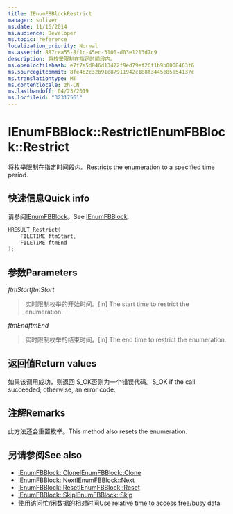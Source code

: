```yaml
---
title: IEnumFBBlockRestrict
manager: soliver
ms.date: 11/16/2014
ms.audience: Developer
ms.topic: reference
localization_priority: Normal
ms.assetid: 887cea55-8f1c-45ec-3100-d03e1213d7c9
description: 将枚举限制在指定时间段内。
ms.openlocfilehash: e7f7a5d846d13422f9ed79ef26f1b9b0008463f6
ms.sourcegitcommit: 8fe462c32b91c87911942c188f3445e85a54137c
ms.translationtype: MT
ms.contentlocale: zh-CN
ms.lasthandoff: 04/23/2019
ms.locfileid: "32317561"
---
```

# <a name="ienumfbblockrestrict"></a><span data-ttu-id="10c00-103">IEnumFBBlock::Restrict</span><span class="sxs-lookup"><span data-stu-id="10c00-103">IEnumFBBlock::Restrict</span></span>

<span data-ttu-id="10c00-104">将枚举限制在指定时间段内。</span><span class="sxs-lookup"><span data-stu-id="10c00-104">Restricts the enumeration to a specified time period.</span></span>
  
## <a name="quick-info"></a><span data-ttu-id="10c00-105">快速信息</span><span class="sxs-lookup"><span data-stu-id="10c00-105">Quick info</span></span>

<span data-ttu-id="10c00-106">请参阅[IEnumFBBlock](ienumfbblock.md)。</span><span class="sxs-lookup"><span data-stu-id="10c00-106">See [IEnumFBBlock](ienumfbblock.md).</span></span>
  
```cpp
HRESULT Restrict(  
    FILETIME ftmStart, 
    FILETIME ftmEnd 
);

```

## <a name="parameters"></a><span data-ttu-id="10c00-107">参数</span><span class="sxs-lookup"><span data-stu-id="10c00-107">Parameters</span></span>

<span data-ttu-id="10c00-108">_ftmStart_</span><span class="sxs-lookup"><span data-stu-id="10c00-108">_ftmStart_</span></span>
  
>  <span data-ttu-id="10c00-109">实时限制枚举的开始时间。</span><span class="sxs-lookup"><span data-stu-id="10c00-109">[in] The start time to restrict the enumeration.</span></span> 
    
<span data-ttu-id="10c00-110">_ftmEnd_</span><span class="sxs-lookup"><span data-stu-id="10c00-110">_ftmEnd_</span></span>
  
> <span data-ttu-id="10c00-111">实时限制枚举的结束时间。</span><span class="sxs-lookup"><span data-stu-id="10c00-111">[in] The end time to restrict the enumeration.</span></span>
    
## <a name="return-values"></a><span data-ttu-id="10c00-112">返回值</span><span class="sxs-lookup"><span data-stu-id="10c00-112">Return values</span></span>

<span data-ttu-id="10c00-113">如果该调用成功，则返回 S_OK否则为一个错误代码。</span><span class="sxs-lookup"><span data-stu-id="10c00-113">S_OK if the call succeeded; otherwise, an error code.</span></span>
  
## <a name="remarks"></a><span data-ttu-id="10c00-114">注解</span><span class="sxs-lookup"><span data-stu-id="10c00-114">Remarks</span></span>

<span data-ttu-id="10c00-115">此方法还会重置枚举。</span><span class="sxs-lookup"><span data-stu-id="10c00-115">This method also resets the enumeration.</span></span>
  
## <a name="see-also"></a><span data-ttu-id="10c00-116">另请参阅</span><span class="sxs-lookup"><span data-stu-id="10c00-116">See also</span></span>

- [<span data-ttu-id="10c00-117">IEnumFBBlock::Clone</span><span class="sxs-lookup"><span data-stu-id="10c00-117">IEnumFBBlock::Clone</span></span>](ienumfbblock-clone.md)  
- [<span data-ttu-id="10c00-118">IEnumFBBlock::Next</span><span class="sxs-lookup"><span data-stu-id="10c00-118">IEnumFBBlock::Next</span></span>](ienumfbblock-next.md)  
- [<span data-ttu-id="10c00-119">IEnumFBBlock::Reset</span><span class="sxs-lookup"><span data-stu-id="10c00-119">IEnumFBBlock::Reset</span></span>](ienumfbblock-reset.md)  
- [<span data-ttu-id="10c00-120">IEnumFBBlock::Skip</span><span class="sxs-lookup"><span data-stu-id="10c00-120">IEnumFBBlock::Skip</span></span>](ienumfbblock-skip.md)  
- [<span data-ttu-id="10c00-121">使用访问忙/闲数据的相对时间</span><span class="sxs-lookup"><span data-stu-id="10c00-121">Use relative time to access free/busy data</span></span>](how-to-use-relative-time-to-access-free-busy-data.md)

